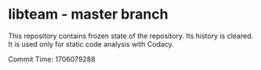 # libteam - master branch

This repository contains frozen state of the repository.
Its history is cleared. It is used only for static code
analysis with Codacy.

Commit Time: 1706079288